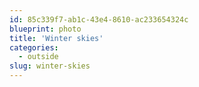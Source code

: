 ```yaml
---
id: 85c339f7-ab1c-43e4-8610-ac233654324c
blueprint: photo
title: 'Winter skies'
categories:
  - outside
slug: winter-skies
---
```

<p><!-- wp:image {"id":1706} --></p>
<figure class="wp-block-image"><img src="/assets/images/2021/11/img_20211121_1621597E43844534855149766118.jpg" alt="" class="wp-image-1706"/></figure>
<p><!-- /wp:image --></p>
